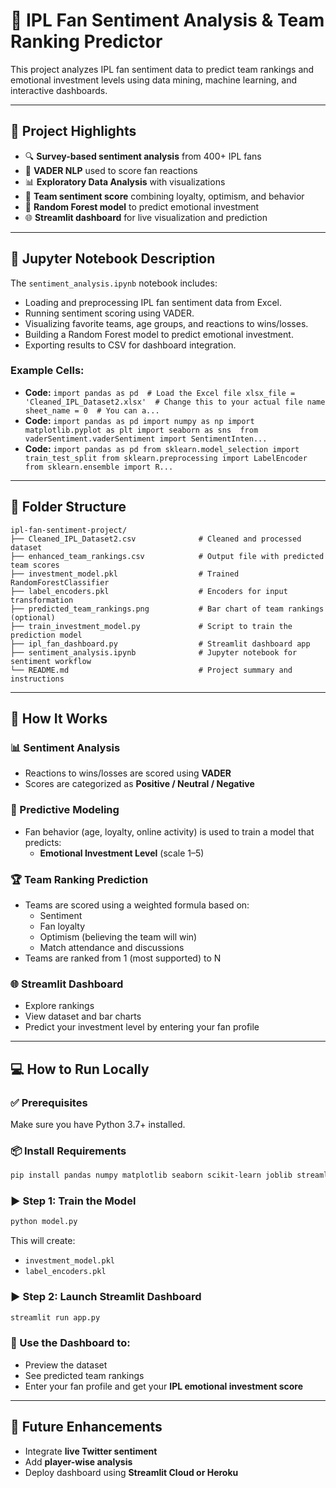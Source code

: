 # 🏏 IPL Fan Sentiment Analysis & Team Ranking Predictor

This project analyzes IPL fan sentiment data to predict team rankings and emotional investment levels using data mining, machine learning, and interactive dashboards.

---

## 📌 Project Highlights

- 🔍 **Survey-based sentiment analysis** from 400+ IPL fans  
- 🧠 **VADER NLP** used to score fan reactions  
- 📊 **Exploratory Data Analysis** with visualizations  
- 🌟 **Team sentiment score** combining loyalty, optimism, and behavior  
- 🤖 **Random Forest model** to predict emotional investment  
- 🌐 **Streamlit dashboard** for live visualization and prediction  

---

## 📓 Jupyter Notebook Description

The `sentiment_analysis.ipynb` notebook includes:
- Loading and preprocessing IPL fan sentiment data from Excel.
- Running sentiment scoring using VADER.
- Visualizing favorite teams, age groups, and reactions to wins/losses.
- Building a Random Forest model to predict emotional investment.
- Exporting results to CSV for dashboard integration.

### Example Cells:
- **Code:** `import pandas as pd  # Load the Excel file xlsx_file = 'Cleaned_IPL_Dataset2.xlsx'  # Change this to your actual file name sheet_name = 0  # You can a...`
- **Code:** `import pandas as pd import numpy as np import matplotlib.pyplot as plt import seaborn as sns  from vaderSentiment.vaderSentiment import SentimentInten...`
- **Code:** `import pandas as pd from sklearn.model_selection import train_test_split from sklearn.preprocessing import LabelEncoder from sklearn.ensemble import R...`

---

## 📁 Folder Structure

```
ipl-fan-sentiment-project/
├── Cleaned_IPL_Dataset2.csv              # Cleaned and processed dataset
├── enhanced_team_rankings.csv            # Output file with predicted team scores
├── investment_model.pkl                  # Trained RandomForestClassifier
├── label_encoders.pkl                    # Encoders for input transformation
├── predicted_team_rankings.png           # Bar chart of team rankings (optional)
├── train_investment_model.py             # Script to train the prediction model
├── ipl_fan_dashboard.py                  # Streamlit dashboard app
├── sentiment_analysis.ipynb              # Jupyter notebook for sentiment workflow
└── README.md                             # Project summary and instructions
```

---

## 🔧 How It Works

### 📊 Sentiment Analysis
- Reactions to wins/losses are scored using **VADER**
- Scores are categorized as **Positive / Neutral / Negative**

### 🧠 Predictive Modeling
- Fan behavior (age, loyalty, online activity) is used to train a model that predicts:
  - **Emotional Investment Level** (scale 1–5)

### 🏆 Team Ranking Prediction
- Teams are scored using a weighted formula based on:
  - Sentiment
  - Fan loyalty
  - Optimism (believing the team will win)
  - Match attendance and discussions
- Teams are ranked from 1 (most supported) to N

### 🌐 Streamlit Dashboard
- Explore rankings
- View dataset and bar charts
- Predict your investment level by entering your fan profile

---

## 💻 How to Run Locally

### ✅ Prerequisites
Make sure you have Python 3.7+ installed.

### 📦 Install Requirements
```bash
pip install pandas numpy matplotlib seaborn scikit-learn joblib streamlit
```

### ▶️ Step 1: Train the Model
```bash
python model.py
```

This will create:
- `investment_model.pkl`
- `label_encoders.pkl`

### ▶️ Step 2: Launch Streamlit Dashboard
```bash
streamlit run app.py
```

### 🔁 Use the Dashboard to:
- Preview the dataset  
- See predicted team rankings  
- Enter your fan profile and get your **IPL emotional investment score**

---

## 🚀 Future Enhancements
- Integrate **live Twitter sentiment**  
- Add **player-wise analysis**
- Deploy dashboard using **Streamlit Cloud or Heroku**
